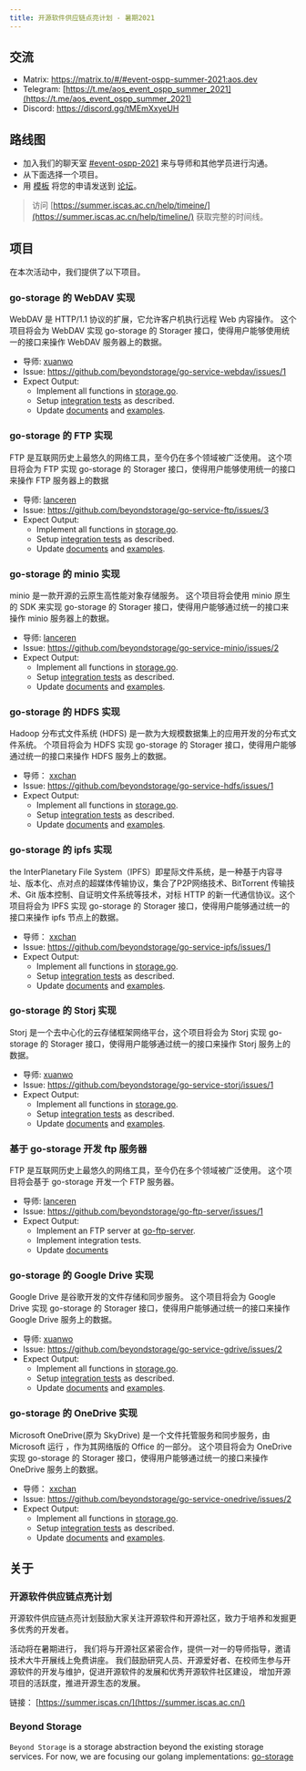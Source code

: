 ```yaml
---
title: 开源软件供应链点亮计划 - 暑期2021
---
```


## 交流

- Matrix: <https://matrix.to/#/#event-ospp-summer-2021:aos.dev>
- Telegram: [https://t.me/aos_event_ospp_summer_2021](https://t.me/aos_event_ospp_summer_2021)
- Discord: <https://discord.gg/tMEmXxyeUH>

## 路线图

- 加入我们的聊天室 [#event-ospp-2021](https://matrix.to/#/#event-ospp-summer-2021:aos.dev) 来与导师和其他学员进行沟通。
- 从下面选择一个项目。
- 用 [模板](https://forum.beyondstorage.io/t/ospp-2021-summer-student-application-template/41) 将您的申请发送到 [论坛](https://forum.beyondstorage.io/)。

> 访问 [https://summer.iscas.ac.cn/help/timeine/](https://summer.iscas.ac.cn/help/timeline/) 获取完整的时间线。

## 项目

在本次活动中，我们提供了以下项目。

### go-storage 的 WebDAV 实现

WebDAV 是 HTTP/1.1 协议的扩展，它允许客户机执行远程 Web 内容操作。 这个项目将会为 WebDAV 实现 go-storage 的 Storager 接口，使得用户能够使用统一的接口来操作 WebDAV 服务器上的数据。

- 导师: [xuanwo](https://matrix.to/#/@xuanwo:matrix.org)
- Issue: <https://github.com/beyondstorage/go-service-webdav/issues/1>
- Expect Output:
  - Implement all functions in [storage.go](https://github.com/beyondstorage/go-service-webdav/blob/master/storage.go).
  - Setup [integration tests](/docs/go-storage/internal/integration-tests) as described.
  - Update [documents](/docs/go-storage/services/webdav) and [examples](https://github.com/beyondstorage/go-storage-example).

### go-storage 的 FTP 实现

FTP 是互联网历史上最悠久的网络工具，至今仍在多个领域被广泛使用。 这个项目将会为 FTP 实现 go-storage 的 Storager 接口，使得用户能够使用统一的接口来操作 FTP 服务器上的数据

- 导师: [lanceren](https://matrix.to/#/@lanceren:matrix.org)
- Issue: <https://github.com/beyondstorage/go-service-ftp/issues/3>
- Expect Output:
  - Implement all functions in [storage.go](https://github.com/beyondstorage/go-service-ftp/blob/master/storage.go).
  - Setup [integration tests](/docs/go-storage/internal/integration-tests) as described.
  - Update [documents](/docs/go-storage/services/ftp) and [examples](https://github.com/beyondstorage/go-storage-example).


### go-storage 的 minio 实现

minio 是一款开源的云原生高性能对象存储服务。 这个项目将会使用 minio 原生的 SDK 来实现 go-storage 的 Storager 接口，使得用户能够通过统一的接口来操作 minio 服务器上的数据。

- 导师: [lanceren](https://matrix.to/#/@lanceren:matrix.org)
- Issue: <https://github.com/beyondstorage/go-service-minio/issues/2>
- Expect Output:
  - Implement all functions in [storage.go](https://github.com/beyondstorage/go-service-minio/blob/master/storage.go).
  - Setup [integration tests](/docs/go-storage/internal/integration-tests) as described.
  - Update [documents](/docs/go-storage/services/minio) and [examples](https://github.com/beyondstorage/go-storage-example).

### go-storage 的 HDFS 实现

Hadoop 分布式文件系统 (HDFS) 是一款为大规模数据集上的应用开发的分布式文件系统。 个项目将会为 HDFS 实现 go-storage 的 Storager 接口，使得用户能够通过统一的接口来操作 HDFS 服务上的数据。

- 导师： [xxchan](https://matrix.to/#/@xxchan:matrix.org)
- Issue: <https://github.com/beyondstorage/go-service-hdfs/issues/1>
- Expect Output:
  - Implement all functions in [storage.go](https://github.com/beyondstorage/go-service-hdfs/blob/master/storage.go).
  - Setup [integration tests](/docs/go-storage/internal/integration-tests) as described.
  - Update [documents](/docs/go-storage/services/hdfs) and [examples](https://github.com/beyondstorage/go-storage-example).

### go-storage 的 ipfs 实现

the InterPlanetary File System（IPFS）即星际文件系统，是一种基于内容寻址、版本化、点对点的超媒体传输协议，集合了P2P网络技术、BitTorrent 传输技术、Git 版本控制、自证明文件系统等技术，对标 HTTP 的新一代通信协议。这个项目将会为 IPFS 实现 go-storage 的 Storager 接口，使得用户能够通过统一的接口来操作 ipfs 节点上的数据。

- 导师： [xxchan](https://matrix.to/#/@xxchan:matrix.org)
- Issue: <https://github.com/beyondstorage/go-service-ipfs/issues/1>
- Expect Output:
  - Implement all functions in [storage.go](https://github.com/beyondstorage/go-service-ipfs/blob/master/storage.go).
  - Setup [integration tests](/docs/go-storage/internal/integration-tests) as described.
  - Update [documents](/docs/go-storage/services/ipfs) and [examples](https://github.com/beyondstorage/go-storage-example).

### go-storage 的 Storj 实现

Storj 是一个去中心化的云存储框架网络平台，这个项目将会为 Storj 实现 go-storage 的 Storager 接口，使得用户能够通过统一的接口来操作 Storj 服务上的数据。

- 导师: [xuanwo](https://matrix.to/#/@xuanwo:matrix.org)
- Issue: <https://github.com/beyondstorage/go-service-storj/issues/1>
- Expect Output:
  - Implement all functions in [storage.go](https://github.com/beyondstorage/go-service-storj/blob/master/storage.go).
  - Setup [integration tests](/docs/go-storage/internal/integration-tests) as described.
  - Update [documents](/docs/go-storage/services/storj) and [examples](https://github.com/beyondstorage/go-storage-example).

### 基于 go-storage 开发 ftp 服务器

FTP 是互联网历史上最悠久的网络工具，至今仍在多个领域被广泛使用。 这个项目将会基于 go-storage 开发一个 FTP 服务器。

- 导师: [lanceren](https://matrix.to/#/@lanceren:matrix.org)
- Issue: <https://github.com/beyondstorage/go-ftp-server/issues/1>
- Expect Output:
  - Implement an FTP server at [go-ftp-server](https://github.com/beyondstorage/go-ftp-server).
  - Implement integration tests.
  - Update [documents](/docs/go-ftp-server/index)

### go-storage 的 Google Drive 实现

Google Drive 是谷歌开发的文件存储和同步服务。 这个项目将会为 Google Drive 实现 go-storage 的 Storager 接口，使得用户能够通过统一的接口来操作 Google Drive 服务上的数据。

- 导师: [xuanwo](https://matrix.to/#/@xuanwo:matrix.org)
- Issue: <https://github.com/beyondstorage/go-service-gdrive/issues/2>
- Expect Output:
  - Implement all functions in [storage.go](https://github.com/beyondstorage/go-service-gdrive/blob/master/storage.go).
  - Setup [integration tests](/docs/go-storage/internal/integration-tests) as described.
  - Update [documents](/docs/go-storage/services/gdrive) and [examples](https://github.com/beyondstorage/go-storage-example).

### go-storage 的 OneDrive 实现

Microsoft OneDrive(原为 SkyDrive) 是一个文件托管服务和同步服务，由 Microsoft 运行 ，作为其网络版的 Office 的一部分。 这个项目将会为 OneDrive 实现 go-storage 的 Storager 接口，使得用户能够通过统一的接口来操作 OneDrive 服务上的数据。

- 导师： [xxchan](https://matrix.to/#/@xxchan:matrix.org)
- Issue: <https://github.com/beyondstorage/go-service-onedrive/issues/2>
- Expect Output:
  - Implement all functions in [storage.go](https://github.com/beyondstorage/go-service-onedrive/blob/master/storage.go).
  - Setup [integration tests](/docs/go-storage/internal/integration-tests) as described.
  - Update [documents](/docs/go-storage/services/onedrive) and [examples](https://github.com/beyondstorage/go-storage-example).

## 关于

### 开源软件供应链点亮计划

开源软件供应链点亮计划鼓励大家关注开源软件和开源社区，致力于培养和发掘更多优秀的开发者。

活动将在暑期进行， 我们将与开源社区紧密合作，提供一对一的导师指导，邀请技术大牛开展线上免费讲座。 我们鼓励研究人员、开源爱好者、在校师生参与开源软件的开发与维护，促进开源软件的发展和优秀开源软件社区建设， 增加开源项目的活跃度，推进开源生态的发展。

链接： [https://summer.iscas.cn/](https://summer.iscas.ac.cn/)

### Beyond Storage

`Beyond Storage` is a storage abstraction beyond the existing storage services. For now, we are focusing our golang implementations: [go-storage](https://github.com/beyondstorage/go-storage)

